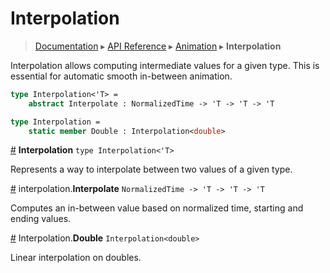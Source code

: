 # Interpolation
> [Documentation](../README.md) ▸ [API Reference](API.md) ▸ [Animation](Animation.md) ▸ **Interpolation**

Interpolation allows computing intermediate values for a given type.
This is essential for automatic smooth in-between animation.

```fsharp
type Interpolation<'T> =
    abstract Interpolate : NormalizedTime -> 'T -> 'T -> 'T

type Interpolation =
    static member Double : Interpolation<double>
```

<a name="Interpolation" href="#Interpolation">#</a> **Interpolation** `type Interpolation<'T>`

Represents a way to interpolate between two values of a given type.

<a name="Interpolate" href="#Interpolate">#</a> interpolation.**Interpolate** `NormalizedTime -> 'T -> 'T -> 'T`

Computes an in-between value based on normalized time, starting and ending values.

<a name="Interpolation.Double" href="#Interpolation.Double">#</a> Interpolation.**Double** `Interpolation<double>`

Linear interpolation on doubles.
